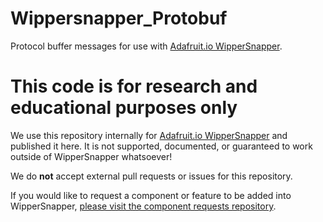 # Wippersnapper_Protobuf

Protocol buffer messages for use with [Adafruit.io WipperSnapper](http://io.adafruit.com/wippersnapper).

# This code is for research and educational purposes only

We use this repository internally for [Adafruit.io WipperSnapper](http://io.adafruit.com/wippersnapper) and published it here. It is not supported, documented, or guaranteed to work outside of WipperSnapper whatsoever! 

We do **not** accept external pull requests or issues for this repository.

If you would like to request a component or feature to be added into WipperSnapper, [please visit the component requests repository](https://github.com/adafruit/WipperSnapper_Component_Requests).